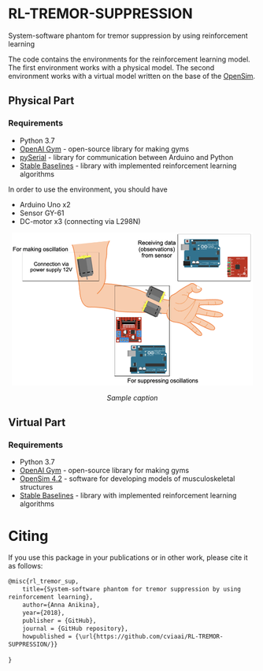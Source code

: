 # RL-TREMOR-SUPPRESSION
System-software phantom for tremor suppression by using reinforcement learning

The code contains the environments for the reinforcement learning model. The first environment works with a physical model. The second environment works with a virtual model written on the base of the [OpenSim](https://opensim.stanford.edu).

## Physical Part

### Requirements

* Python 3.7
* [OpenAI Gym](https://github.com/openai/gym) - open-source library for making gyms
* [pySerial](https://github.com/pyserial/pyserial) - library for communication between Arduino and Python
* [Stable Baselines](https://github.com/hill-a/stable-baselines) - library with implemented reinforcement learning algorithms

In order to use the environment, you should have 

* Arduino Uno x2
* Sensor GY-61
* DC-motor x3 (connecting via L298N)

<p align="center">
<img width="490" height="310" src="img/img1.png" alt>

</p>
<p align="center">
<em>Sample caption</em>
</p>




## Virtual Part

### Requirements

* Python 3.7
* [OpenAI Gym](https://github.com/openai/gym) - open-source library for making gyms
* [OpenSim 4.2](https://github.com/opensim-org/opensim-core) - software for developing models of musculoskeletal structures 
* [Stable Baselines](https://github.com/hill-a/stable-baselines) - library with implemented reinforcement learning algorithms


# Citing

If you use this package in your publications or in other work, please cite it as follows:

```
@misc{rl_tremor_sup,
    title={System-software phantom for tremor suppression by using reinforcement learning},
    author={Anna Anikina},
    year={2018},
    publisher = {GitHub},
    journal = {GitHub repository},
    howpublished = {\url{https://github.com/cviaai/RL-TREMOR-SUPPRESSION/}}

}
```
